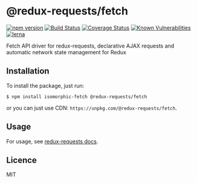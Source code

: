 # @redux-requests/fetch

[![npm version](https://badge.fury.io/js/%40redux-requests%2Ffetch.svg)](https://badge.fury.io/js/%40redux-requests%2Ffetch)
[![Build Status](https://travis-ci.org/klis87/redux-requests.svg?branch=master)](https://travis-ci.org/klis87/redux-requests)
[![Coverage Status](https://coveralls.io/repos/github/klis87/redux-requests/badge.svg?branch=master)](https://coveralls.io/github/klis87/redux-requests?branch=master)
[![Known Vulnerabilities](https://snyk.io/test/github/klis87/redux-requests/badge.svg)](https://snyk.io/test/github/klis87/redux-requests)
[![lerna](https://img.shields.io/badge/maintained%20with-lerna-cc00ff.svg)](https://lernajs.io/)

Fetch API driver for redux-requests, declarative AJAX requests and automatic network state management for Redux

## Installation

To install the package, just run:
```
$ npm install isomorphic-fetch @redux-requests/fetch
```
or you can just use CDN: `https://unpkg.com/@redux-requests/fetch`.

## Usage

For usage, see [redux-requests docs](https://redux-requests.klisiczynski.com).

## Licence

MIT

